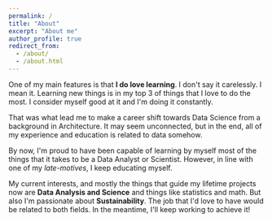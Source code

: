 ```yaml
---
permalink: /
title: "About"
excerpt: "About me"
author_profile: true
redirect_from:
  - /about/
  - /about.html
---
```


One of my main features is that **I do love learning**. I don't say it carelessly. I mean it. Learning new things is in my top 3 of things that I love to do the most. I consider myself good at it and I'm doing it constantly.

That was what lead me to make a career shift towards Data Science from a background in Architecture. It may seem unconnected, but in the end, all of my experience and education is related to data somehow.

By now, I'm proud to have been capable of learning by myself most of the things that it takes to be a Data Analyst or Scientist. However, in line with one of my _late-motives_, I keep educating myself.

My current interests, and mostly the things that guide my lifetime projects now are **Data Analysis and Science** and things like statistics and math. But also I'm passionate about **Sustainability**. The job that I'd love to have would be related to both fields. In the meantime, I'll keep working to achieve it!
